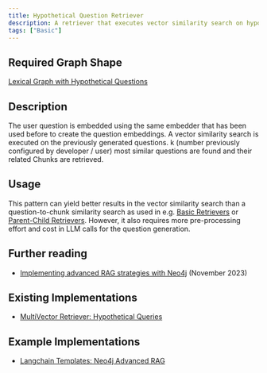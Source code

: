 ```yaml
---
title: Hypothetical Question Retriever
description: A retriever that executes vector similarity search on hypothetical Questions and retrieves the corresponding Chunks.
tags: ["Basic"]
---
```


## Required Graph Shape

[Lexical Graph with Hypothetical Questions](/reference/knowledge-graph/lexical-graph-hypothetical-questions)

## Description

The user question is embedded using the same embedder that has been used before to create the question embeddings. A vector similarity search is executed on the previously generated questions. k (number previously configured by developer / user) most similar questions are found and their related Chunks are retrieved.

## Usage

This pattern can yield better results in the vector similarity search than a question-to-chunk similarity search as used in e.g. [Basic Retrievers](/reference/graphrag/basic-retriever) or [Parent-Child Retrievers](/reference/graphrag/parent-child-retriever). However, it also requires more pre-processing effort and cost in LLM calls for the question generation.

## Further reading

- [Implementing advanced RAG strategies with Neo4j](https://blog.langchain.dev/implementing-advanced-retrieval-rag-strategies-with-neo4j/) (November 2023)

## Existing Implementations

- [MultiVector Retriever: Hypothetical Queries](https://python.langchain.com/v0.1/docs/modules/data_connection/retrievers/multi_vector/#hypothetical-queries)

## Example Implementations

- [Langchain Templates: Neo4j Advanced RAG](https://github.com/langchain-ai/langchain/blob/master/templates/neo4j-advanced-rag/neo4j_advanced_rag/retrievers.py)
